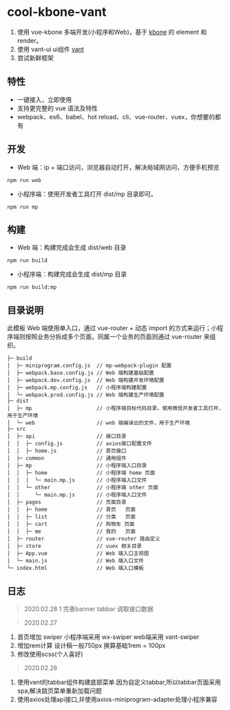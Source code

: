 # cool-kbone-vant
1. 使用 vue-kbone 多端开发(小程序和Web)，基于 [kbone](https://github.com/wechat-miniprogram/kbone) 的 element 和 render。
2. 使用 vant-ui ui组件 [vant](https://github.com/youzan/vant)
3. 尝试新鲜框架

## 特性

* 一键接入，立即使用
* 支持更完整的 vue 语法及特性
* webpack、es6、babel、hot reload、cli、vue-router、vuex，你想要的都有

## 开发

* Web 端：ip + 端口访问，浏览器自动打开，解决局域网访问，方便手机预览
```
npm run web
```
* 小程序端：使用开发者工具打开 dist/mp 目录即可。

```
npm run mp
```
## 构建

* Web 端：构建完成会生成 dist/web 目录

```
npm run build
```

* 小程序端：构建完成会生成 dist/mp 目录

```
npm run build:mp
```

## 目录说明

此模板 Web 端使用单入口，通过 vue-router + 动态 import 的方式来运行；小程序端则按照业务分拆成多个页面，同属一个业务的页面则通过 vue-router 来组织。

```
├─ build
│  ├─ miniprogram.config.js  // mp-webpack-plugin 配置
│  ├─ webpack.base.config.js // Web 端构建基础配置
│  ├─ webpack.dev.config.js  // Web 端构建开发环境配置
│  ├─ webpack.mp.config.js   // 小程序端构建配置
│  └─ webpack.prod.config.js // Web 端构建生产环境配置
├─ dist
│  ├─ mp                     // 小程序端目标代码目录，使用微信开发者工具打开，用于生产环境
│  └─ web                    // web 端编译出的文件，用于生产环境
├─ src
│  ├─ api                    // 接口目录
│  │  ├─ config.js           // axios接口配置文件
│  │  ├─ home.js             // 首页接口
│  ├─ common                 // 通用组件
│  ├─ mp                     // 小程序端入口目录
│  │  ├─ home                // 小程序端 home 页面
│  │  │  └─ main.mp.js       // 小程序端入口文件
│  │  └─ other               // 小程序端 other 页面
│  │     └─ main.mp.js       // 小程序端入口文件
│  ├─ pages                  // 页面目录
│  │  ├─ home                // 首页   页面
│  │  ├─ list                // 分类   页面
│  │  ├─ cart                // 购物车 页面
│  │  ├─ me                  // 我的   页面
│  ├─ router                 // vue-router 路由定义
│  ├─ store                  // vuex 相关目录
│  ├─ App.vue                // Web 端入口主视图
│  └─ main.js                // Web 端入口文件
└─ index.html                // Web 端入口模板
```

## 日志

> 2020.02.28
1 完善banner tabbar 调取接口数据

> 2020.02.27
1. 首页增加 swiper 小程序端采用 wx-swiper web端采用 vant-swiper
2. 增加rem计算 设计稿一般750px 换算基础1rem = 100px
3. 修改使用scss(个人喜好)

> 2020.02.26
1. 使用vant的tabbar组件构建底部菜单.因为自定义tabbar,所以tabbar页面采用spa,解决跳页菜单重新加载问题
2. 使用axios处理api接口,并使用axios-miniprogram-adapter处理小程序兼容


